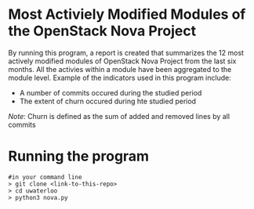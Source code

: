 # Most Activiely Modified Modules of the OpenStack Nova Project

By running this program, a report is created that summarizes the 12 most actively modified modules of OpenStack Nova Project from the last six months.
All the activies within a module have been aggregated to the module level. Example of the indicators used in this program include:

  - A number of commits occured during the studied period
  - The extent of churn occured during hte studied period

*Note*: Churn is defined as the sum of added and removed lines by all commits

# Running the program  

```
#in your command line
> git clone <link-to-this-repo>
> cd uwaterloo
> python3 nova.py
```
